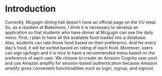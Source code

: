 # Introduction


Currently, Mcgugin dining hall doesn’t have an official page on the VU meal. So, as a resident at Blakemore, I think it is necessary to develop an application so that students who have dinner at Mcgugin can see the daily menu. First, I plan to have all the available food loaded into a database. Also, students can rate those food based on their preference. And for every day's food, it will be sorted based on rating of each food. Moreover, users can sign up/login and it is nice to have a recommended menu based on the preference of each user. We choose to create an Amazon Cognito user pool and use Amazon amplify for session-based authentication because Amazon amplify gives convenient functionalities such as login, signup, and signout.
